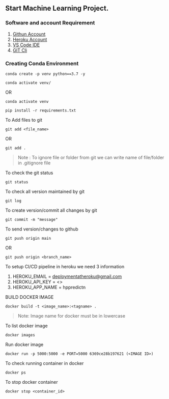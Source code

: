 ## Start Machine Learning Project.

### Software and account Requirement

1. [Githun Account](https://github.com)
2. [Heroku Account](https://dashboard.heruku.com/login)
3. [VS Code IDE](https://code.visualstudio.com/download)
4. [GIT Cli](https://git-scm.com/downloads)

### Creating Conda Environment
```
conda create -p venv python==3.7 -y
```
```
conda activate venv/
```
OR
```
conda activate venv
```

```
pip install -r requirements.txt
```

To Add files to git
```
git add <file_name>
```

OR
```
git add .
```

> Note : To ignore file or folder from git we can write name of file/folder in .gitignore file

To check the git status
```
git status
```
To check all version maintained by git
```
git log
```

To create version/commit all changes by git
```
git commit -m "message"
```

To send version/changes to github
```
git push origin main
```

OR
```
git push origin <branch_name>
```

To setup CI/CD pipeline in heroku we need 3 information


1. HEROKU_EMAIL    = deploymentatheroku@gmail.com
2. HEROKU_API_KEY  = <>
3. HEROKU_APP_NAME = hppredictn

BUILD DOCKER IMAGE
```
docker build -t <image_name>:<tagname> .
```
> Note: Image name for docker must be in lowercase


To list docker image
```
docker images
```

Run docker image
```
docker run -p 5000:5000 -e PORT=5000 6369ce28b197621 (<IMAGE ID>)
```

To check running container in docker
```
docker ps
```

To stop docker container
```
docker stop <container_id>
```
